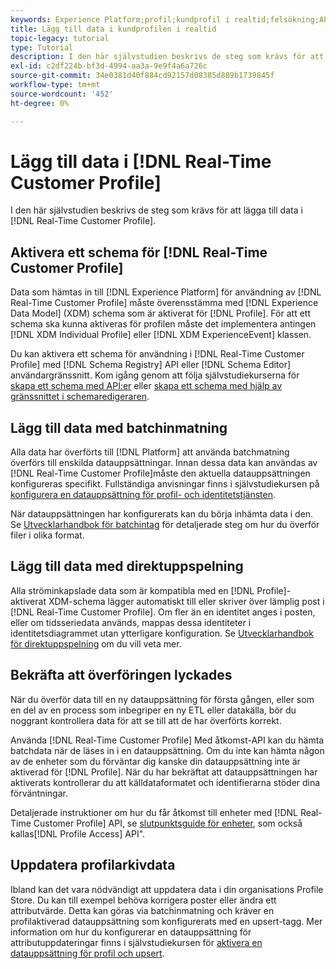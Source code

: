 ```yaml
---
keywords: Experience Platform;profil;kundprofil i realtid;felsökning;API;aktivera profil;Aktivera profil
title: Lägg till data i kundprofilen i realtid
topic-legacy: tutorial
type: Tutorial
description: I den här självstudien beskrivs de steg som krävs för att lägga till data i kundprofilen i realtid.
exl-id: c2df224b-bf3d-4994-aa3a-9e9f4a6a726c
source-git-commit: 34e0381d40f884cd92157d08385d889b1739845f
workflow-type: tm+mt
source-wordcount: '452'
ht-degree: 0%

---
```



# Lägg till data i [!DNL Real-Time Customer Profile]

I den här självstudien beskrivs de steg som krävs för att lägga till data i [!DNL Real-Time Customer Profile].

## Aktivera ett schema för [!DNL Real-Time Customer Profile]

Data som hämtas in till [!DNL Experience Platform] för användning av [!DNL Real-Time Customer Profile] måste överensstämma med [!DNL Experience Data Model] (XDM) schema som är aktiverat för [!DNL Profile]. För att ett schema ska kunna aktiveras för profilen måste det implementera antingen [!DNL XDM Individual Profile] eller [!DNL XDM ExperienceEvent] klassen.

Du kan aktivera ett schema för användning i [!DNL Real-Time Customer Profile] med [!DNL Schema Registry] API eller [!DNL Schema Editor] användargränssnitt. Kom igång genom att följa självstudiekurserna för [skapa ett schema med API:er](../../xdm/tutorials/create-schema-api.md) eller [skapa ett schema med hjälp av gränssnittet i schemaredigeraren](../../xdm/tutorials/create-schema-ui.md).

## Lägg till data med batchinmatning

Alla data har överförts till [!DNL Platform] att använda batchmatning överförs till enskilda datauppsättningar. Innan dessa data kan användas av [!DNL Real-Time Customer Profile]måste den aktuella datauppsättningen konfigureras specifikt. Fullständiga anvisningar finns i självstudiekursen på [konfigurera en datauppsättning för profil- och identitetstjänsten](dataset-configuration.md).

När datauppsättningen har konfigurerats kan du börja inhämta data i den. Se [Utvecklarhandbok för batchintag](../../ingestion/batch-ingestion/api-overview.md) för detaljerade steg om hur du överför filer i olika format.

## Lägg till data med direktuppspelning

Alla ströminkapslade data som är kompatibla med en [!DNL Profile]-aktiverat XDM-schema lägger automatiskt till eller skriver över lämplig post i [!DNL Real-Time Customer Profile]. Om fler än en identitet anges i posten, eller om tidsseriedata används, mappas dessa identiteter i identitetsdiagrammet utan ytterligare konfiguration. Se [Utvecklarhandbok för direktuppspelning](../../ingestion/tutorials/streaming-record-data.md) om du vill veta mer.

## Bekräfta att överföringen lyckades

När du överför data till en ny datauppsättning för första gången, eller som en del av en process som inbegriper en ny ETL eller datakälla, bör du noggrant kontrollera data för att se till att de har överförts korrekt.

Använda [!DNL Real-Time Customer Profile] Med åtkomst-API kan du hämta batchdata när de läses in i en datauppsättning. Om du inte kan hämta någon av de enheter som du förväntar dig kanske din datauppsättning inte är aktiverad för [!DNL Profile]. När du har bekräftat att datauppsättningen har aktiverats kontrollerar du att källdataformatet och identifierarna stöder dina förväntningar.

Detaljerade instruktioner om hur du får åtkomst till enheter med [!DNL Real-Time Customer Profile] API, se [slutpunktsguide för enheter](../api/entities.md), som också kallas[!DNL Profile Access] API&quot;.

## Uppdatera profilarkivdata

Ibland kan det vara nödvändigt att uppdatera data i din organisations Profile Store. Du kan till exempel behöva korrigera poster eller ändra ett attributvärde. Detta kan göras via batchinmatning och kräver en profilaktiverad datauppsättning som konfigurerats med en upsert-tagg. Mer information om hur du konfigurerar en datauppsättning för attributuppdateringar finns i självstudiekursen för [aktivera en datauppsättning för profil och upsert](../../catalog/datasets/enable-upsert.md).
